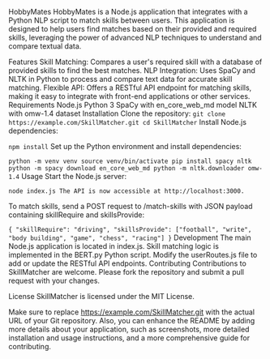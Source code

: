 HobbyMates
HobbyMates is a Node.js application that integrates with a Python NLP script to match skills between users. This application is designed to help users find matches based on their provided and required skills, leveraging the power of advanced NLP techniques to understand and compare textual data.

Features
Skill Matching: Compares a user's required skill with a database of provided skills to find the best matches.
NLP Integration: Uses SpaCy and NLTK in Python to process and compare text data for accurate skill matching.
Flexible API: Offers a RESTful API endpoint for matching skills, making it easy to integrate with front-end applications or other services.
Requirements
Node.js
Python 3
SpaCy with en_core_web_md model
NLTK with omw-1.4 dataset
Installation
Clone the repository:
`git clone https://example.com/SkillMatcher.git
cd SkillMatcher`
Install Node.js dependencies:

`npm install`
Set up the Python environment and install dependencies:

`python -m venv venv
source venv/bin/activate
pip install spacy nltk
python -m spacy download en_core_web_md
python -m nltk.downloader omw-1.4`
Usage
Start the Node.js server:

`node index.js
The API is now accessible at http://localhost:3000.`

To match skills, send a POST request to /match-skills with JSON payload containing skillRequire and skillsProvide:

`{
  "skillRequire": "driving",
  "skillsProvide": ["football", "write", "body building", "game", "chess", "racing"]
}`
Development
The main Node.js application is located in index.js.
Skill matching logic is implemented in the BERT.py Python script.
Modify the userRoutes.js file to add or update the RESTful API endpoints.
Contributing
Contributions to SkillMatcher are welcome. Please fork the repository and submit a pull request with your changes.

License
SkillMatcher is licensed under the MIT License.

Make sure to replace https://example.com/SkillMatcher.git with the actual URL of your Git repository. Also, you can enhance the README by adding more details about your application, such as screenshots, more detailed installation and usage instructions, and a more comprehensive guide for contributing.






